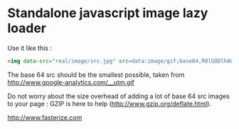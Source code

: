 # Standalone javascript image lazy loader

Use it like this :

```html
<img data-src="real/image/src.jpg" src=data:image/gif;base64,R0lGODlhAQABAID/AP///wAAACwAAAAAAQABAAACAkQBADs= onload=lzld(this) />
```

The base 64 src should be the smallest possible, taken from http://www.google-analytics.com/__utm.gif

Do not worry about the size overhead of adding a lot of base 64 src images to your page :
 GZIP is here to help (http://www.gzip.org/deflate.html).

 http://www.fasterize.com
